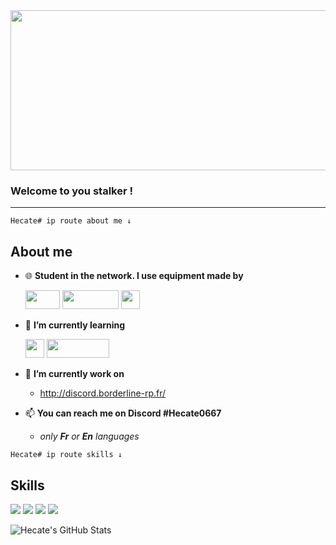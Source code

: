 <img src="https://i.imgur.com/UwuHmpt.png" width="8192" height="256"/> 



### Welcome to you stalker !


______________________________________________

```
Hecate# ip route about me ↓
```

## About me


- 🌐 **Student in the network. I use equipment made by** 

    <img src="https://i.imgur.com/M5TJhry.png" width="55" height="30"/>  <img src="https://i.imgur.com/psC9CZr.png" width="90" height="30"/> <img src="https://i.imgur.com/f7XaadI.png" width="30" height="30"/>






- 🌱 **I’m currently learning**  

    <img src="https://i.imgur.com/Visytr3.png" width="30" height="30"/> <img src="https://i.imgur.com/NiKwuPQ.png" width="100" height="30"/> 



      
- 🔧 **I’m currently work on** 
  
    - http://discord.borderline-rp.fr/



- 📫 **You can reach me on Discord #Hecate0667**
  
    - *only **Fr** or **En** languages*

```
Hecate# ip route skills ↓
```

## Skills 

<img src="https://img.icons8.com/color/48/000000/java-coffee-cup-logo--v1.png"/> <img src="https://img.icons8.com/color/48/000000/linux--v1.png"/> <img src="https://img.icons8.com/material/48/000000/server-windows.png"/> <img src="https://img.icons8.com/fluency/48/000000/router.png"/>






<img align="center" src="https://github-readme-stats.vercel.app/api?username=TheHecateII&show_icons=true&layout=compact&hide_border=true&theme=radical&include_all_commits=true&count_private=true" alt="Hecate's GitHub Stats" /> 

<!---
TheHecateII/TheHecateII is a ✨ special ✨ repository because its `README.md` (this file) appears on your GitHub profile.
You can click the Preview link to take a look at your changes.
--->

